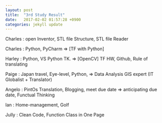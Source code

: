 ```yaml
---
layout: post
title:  "3rd Study Result"
date:   2017-02-02 01:57:28 +0900
categories: jekyll update
---
```


Charles : open Inventor, STL file Structure, STL file Reader

Charles : Python, PyCharm => [TF with Python]

Harley : Python, VS Python TK. => [OpenCV] TF HW, Github, Rule of translating

Paige : Japan travel, Eye-level, Python, => Data Analysis
        GIS expert (IT Globalist + Translator) 

Angelo : PintOs Translation, Blogging, meet due date => anticipating due date, Functual Thinking

Ian : Home-management, Golf

Jully : Clean Code, Function Class in One Page
